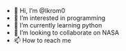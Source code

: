 - 👋 Hi, I’m @Ikrom0
- 👀 I’m interested in programming
- 🌱 I’m currently learning python
- 💞️ I’m looking to collaborate on NASA
- 📫 How to reach me 

<!---
Ikrom0/Ikrom0 is a ✨ special ✨ repository because its `README.md` (this file) appears on your GitHub profile.
You can click the Preview link to take a look at your changes.
--->
